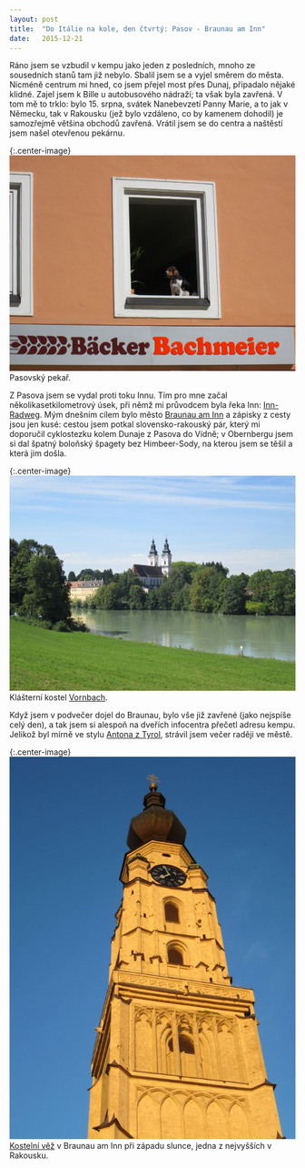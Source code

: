```yaml
---
layout: post
title:  "Do Itálie na kole, den čtvrtý: Pasov - Braunau am Inn"
date:   2015-12-21
---
```


Ráno jsem se vzbudil v kempu jako jeden z posledních, mnoho ze sousedních stanů tam 
již nebylo. Sbalil jsem se a vyjel směrem do města. Nicméně centrum mi hned, co 
jsem přejel most přes Dunaj, připadalo 
nějaké klidné. Zajel jsem k Bille u autobusového nádraží; ta však byla zavřená.
V tom mě to trklo: bylo 15. srpna, svátek Nanebevzetí Panny Marie, a to jak v 
Německu, tak v Rakousku (jež bylo vzdáleno, co by kamenem dohodil) je samozřejmě 
většina obchodů zavřená. Vrátil jsem se do centra a naštěstí jsem našel 
otevřenou pekárnu.

{:.center-image}
[![Pasovský pekař](/images/pasov_pekarna_pes_thumbnail.JPG)](/images/pasov_pekarna_pes.JPG)
Pasovský pekař.

Z Pasova jsem se vydal proti toku Innu. Tím pro mne začal několikasetkilometrový 
úsek, při němž mi průvodcem byla řeka Inn:
[Inn-Radweg](https://de.wikipedia.org/wiki/Inn-Radweg). Mým dnešním cílem bylo
město [Braunau am Inn](https://cs.wikipedia.org/wiki/Braunau_am_Inn) a zápisky 
z cesty jsou jen kusé: cestou jsem potkal 
slovensko-rakouský pár, který mi doporučil cyklostezku kolem Dunaje z Pasova do
Vídně; v Obernbergu jsem si dal špatný boloňský špagety bez Himbeer-Sody, na
kterou jsem se těšil a která jim došla. 

{:.center-image}
[![Klášterní kostel Vornbach](/images/vornbach_klasterni_kostel_thumbnail.JPG)](/images/vornbach_klasterni_kostel.JPG)
Klášterní kostel [Vornbach](https://de.wikipedia.org/wiki/Kloster_Vornbach).

Když jsem v podvečer dojel do Braunau,
bylo vše již zavřené (jako nejspíše celý den), a tak jsem si alespoň na dveřích
infocentra přečetl adresu kempu. Jelikož byl mírně ve stylu 
[Antona z Tyrol](https://www.youtube.com/watch?v=FICVMyyh8Nw), strávil jsem večer
raději ve městě.

{:.center-image}
[![](/images/braunau_am_inn_kostelni_vez_thumbnail.JPG)](/images/braunau_am_inn_kostelni_vez.JPG)
[Kostelní věž](https://de.wikipedia.org/wiki/Stadtpfarrkirche_St._Stephan_(Braunau))
v Braunau am Inn při západu slunce, jedna z nejvyšších v Rakousku.

